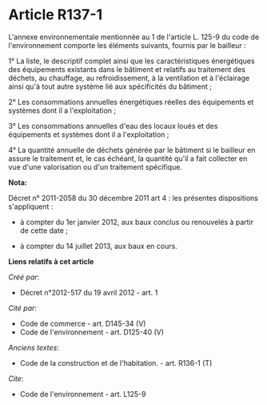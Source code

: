 # Article R137-1

L'annexe environnementale mentionnée au 1 de l'article L. 125-9 du code de l'environnement comporte les éléments suivants,
fournis par le bailleur : 

1° La liste, le descriptif complet ainsi que les caractéristiques énergétiques des équipements existants dans le bâtiment et
relatifs au traitement des déchets, au chauffage, au refroidissement, à la ventilation et à l'éclairage ainsi qu'à tout autre
système lié aux spécificités du bâtiment ; 

2° Les consommations annuelles énergétiques réelles des équipements et systèmes dont il a l'exploitation ; 

3° Les consommations annuelles d'eau des locaux loués et des équipements et systèmes dont il a l'exploitation ; 

4° La quantité annuelle de déchets générée par le bâtiment si le bailleur en assure le traitement et, le cas échéant, la
quantité qu'il a fait collecter en vue d'une valorisation ou d'un traitement spécifique.

**Nota:**

Décret n° 2011-2058 du 30 décembre 2011 art 4 : les présentes  dispositions s'appliquent :

- à compter du 1er janvier 2012, aux baux conclus ou renouvelés à partir de cette date ;

- à compter du 14 juillet 2013, aux baux en cours.

**Liens relatifs à cet article**

_Créé par_:

  - Décret n°2012-517 du 19 avril 2012 - art. 1

_Cité par_:

  - Code de commerce - art. D145-34 (V)
  - Code de l'environnement - art. D125-40 (V)

_Anciens textes_:

  - Code de la construction et de l'habitation. - art. R136-1 (T)

_Cite_:

  - Code de l'environnement - art. L125-9
